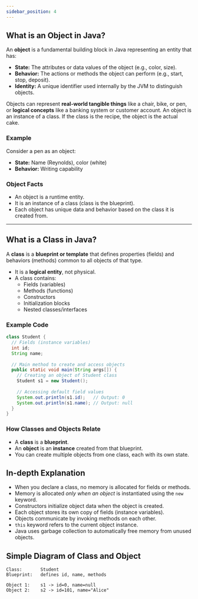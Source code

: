 ```yaml
---
sidebar_position: 4
---
```


## What is an Object in Java?

An **object** is a fundamental building block in Java representing an entity that has:

- **State:** The attributes or data values of the object (e.g., color, size).
- **Behavior:** The actions or methods the object can perform (e.g., start, stop, deposit).
- **Identity:** A unique identifier used internally by the JVM to distinguish objects.

Objects can represent **real-world tangible things** like a chair, bike, or pen, or **logical concepts** like a banking system or customer account.
An object is an instance of a class. If the class is the recipe, the object is the actual cake.

### Example

Consider a pen as an object:

- **State:** Name (Reynolds), color (white)
- **Behavior:** Writing capability

### Object Facts

- An object is a runtime entity.
- It is an instance of a class (class is the blueprint).
- Each object has unique data and behavior based on the class it is created from.

*** 
## What is a Class in Java?

A **class** is a **blueprint or template** that defines properties (fields) and behaviors (methods) common to all objects of that type.

- It is a **logical entity**, not physical.
- A class contains:
    - Fields (variables)
    - Methods (functions)
    - Constructors
    - Initialization blocks
    - Nested classes/interfaces


### Example Code

```java
class Student {  
  // Fields (instance variables)  
  int id;  
  String name;  
  
  // Main method to create and access objects  
  public static void main(String args[]) {  
    // Creating an object of Student class  
    Student s1 = new Student();  
    
    // Accessing default field values  
    System.out.println(s1.id);   // Output: 0  
    System.out.println(s1.name); // Output: null  
  }  
}
```

### How Classes and Objects Relate

- A **class** is a **blueprint**.
- An **object** is an **instance** created from that blueprint.
- You can create multiple objects from one class, each with its own state.


## In-depth Explanation

- When you declare a class, no memory is allocated for fields or methods.
- Memory is allocated *only when an object* is instantiated using the `new` keyword.
- Constructors initialize object data when the object is created.
- Each object stores its own copy of fields (instance variables).
- Objects communicate by invoking methods on each other.
- `this` keyword refers to the current object instance.
- Java uses garbage collection to automatically free memory from unused objects.


## Simple Diagram of Class and Object

```
Class:       Student  
Blueprint:   defines id, name, methods  

Object 1:    s1 -> id=0, name=null  
Object 2:    s2 -> id=101, name="Alice"  
```

